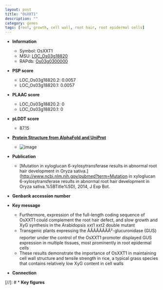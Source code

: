 ```yaml
---
layout: post
title: "OsXXT1"
description: ""
category: genes
tags: [root, growth, cell wall, root hair, root epidermal cells]
---
```


* **Information**  
    + Symbol: OsXXT1  
    + MSU: [LOC_Os03g18820](http://rice.plantbiology.msu.edu/cgi-bin/ORF_infopage.cgi?orf=LOC_Os03g18820)  
    + RAPdb: [Os03g0300000](http://rapdb.dna.affrc.go.jp/viewer/gbrowse_details/irgsp1?name=Os03g0300000)  

* **PSP score**  
    + LOC_Os03g18820.2: 0.0057 
    + LOC_Os03g18820.1: 0.0057 

* **PLAAC score**  
    + LOC_Os03g18820.2: 0 
    + LOC_Os03g18820.1: 0 

* **pLDDT score**
    + 87.15

* **[Protein Structure from AlphaFold and UniProt](https://www.uniprot.org/uniprotkb/Q10MQ0/entry#structure)**
    + ![image](https://ricepsp.github.io/images/Q1/AF-Q10MQ0-F1.png)

* **Publication**  
    + [Mutation in xyloglucan 6-xylosytransferase results in abnormal root hair development in Oryza sativa.](http://www.ncbi.nlm.nih.gov/pubmed?term=Mutation in xyloglucan 6-xylosytransferase results in abnormal root hair development in Oryza sativa.%5BTitle%5D), 2014, J Exp Bot.

* **Genbank accession number**  

* **Key message**  
    + Furthermore, expression of the full-length coding sequence of OsXXT1 could complement the root hair defect, and slow growth and XyG synthesis in the Arabidopsis xxt1 xxt2 double mutant
    + Transgenic plants expressing the ÃÂÃÂÃÂÃÂ²-glucuronidase (GUS) reporter under the control of the OsXXT1 promoter displayed GUS expression in multiple tissues, most prominently in root epidermal cells
    + These results demonstrate the importance of OsXXT1 in maintaining cell wall structure and tensile strength in rice, a typical grass species that contains relatively low XyG content in cell walls

* **Connection**  

[//]: # * **Key figures**  


